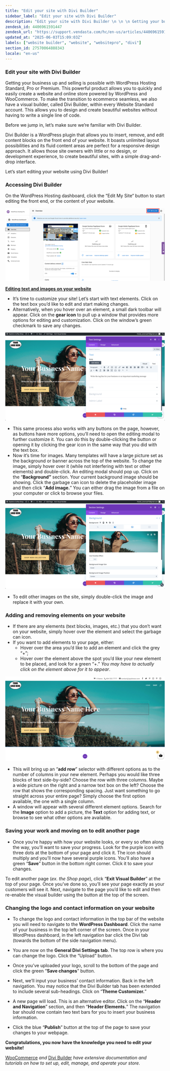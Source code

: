 ```yaml
---
title: "Edit your site with Divi Builder"
sidebar_label: "Edit your site with Divi Builder"
description: "Edit your site with Divi Builder \n \n \n Getting your business up and selling is possible with WordPress Hosting Standard, Pro or Premium. This powerful produc"
zendesk_id: 4406961591447
zendesk_url: "https://support.vendasta.com/hc/en-us/articles/4406961591447-Edit-your-site-with-Divi-Builder"
updated_at: "2025-06-03T15:09:03Z"
labels: ["website builder", "website", "websitepro", "divi"]
section_id: 27570064888343
locale: "en-us"
---
```


### Edit your site with Divi Builder

Getting your business up and selling is possible with WordPress Hosting Standard, Pro or Premium. This powerful product allows you to quickly and easily create a website and online store powered by WordPress and WooCommerce. To make the transition to ecommerce seamless, we also have a visual builder, called Divi Builder, within every Website Standard account. This allows you to design and create beautiful websites without having to write a single line of code. 

Before we jump in, let’s make sure we’re familiar with Divi Builder.

Divi Builder is a WordPress plugin that allows you to insert, remove, and edit content blocks on the front end of your website. It boasts unlimited layout possibilities and its fluid content areas are perfect for a responsive design approach. It allows those site owners with little or no design, or development experience, to create beautiful sites, with a simple drag-and-drop interface.

Let’s start editing your website using Divi Builder! 

### Accessing Divi Builder

On the WordPress Hosting dashboard, click the “Edit My Site“ button to start editing the front end, or the content of your website.  

![](./img/4406961591447-dece6c6c2d.png)

**[Editing text and images on your website](https://www.elegantthemes.com/documentation/divi/visual-builder/)**

*   It’s time to customize your site! Let’s start with text elements. Click on the text box you’d like to edit and start making changes.
*   Alternatively, when you hover over an element, a small dark toolbar will appear. Click on the **gear icon** to pull up a window that provides more options for editing and customization. Click on the window’s green checkmark to save any changes.

![](./img/4406961591447-0b45cb7ffc.png)

*   This same process also works with any buttons on the page, however, as buttons have more options, you’ll need to open the editing modal to further customize it. You can do this by double-clicking the button or opening it by clicking the gear icon in the same way that you did with the text box.
*   Now it’s time for images. Many templates will have a large picture set as the background or banner across the top of the website. To change the image, simply hover over it (while not interfering with text or other elements) and double-click. An editing modal should pop up. Click on the “**Background”** section. Your current background image should be showing. Click the garbage can icon to delete the placeholder image and then click “**Add image.**” You can either drag the image from a file on your computer or click to browse your files. 

![](./img/4406961591447-2fc25b79f0.png)

*   To edit other images on the site, simply double-click the image and replace it with your own. 

### Adding and removing elements on your website

*   If there are any elements (text blocks, images, etc.) that you don’t want on your website, simply hover over the element and select the garbage can icon.
*   If you want to add elements to your page, either:
    *   Hover over the area you’d like to add an element and click the grey “+”;
    *   Hover over the element above the spot you’d like your new element to be placed, and look for a green “+.” _You may have to actually click on the element above for it to appear_. 

![](./img/4406961591447-0d39df5cd3.png)

*   This will bring up an “**add row**” selector with different options as to the number of columns in your new element. Perhaps you would like three blocks of text side-by-side? Choose the row with three columns. Maybe a wide picture on the right and a narrow text box on the left? Choose the row that shows the corresponding spacing. Just want something to go straight across your entire page? Simply choose the first option available, the one with a single column.
*   A window will appear with several different element options. Search for the **Image** option to add a picture, the **Text** option for adding text, or browse to see what other options are available.

### Saving your work and moving on to edit another page

*   Once you’re happy with how your website looks, or every so often along the way, you’ll want to save your progress. Look for the purple icon with three dots at the bottom of your page and click it. The icon should multiply and you’ll now have several purple icons. You’ll also have a green “**Save**” button in the bottom right corner. Click it to save your changes.

To edit another page (_ex. the Shop page_), click “**Exit Visual Builder**” at the top of your page. Once you’ve done so, you’ll see your page exactly as your customers will see it. Next, navigate to the page you’d like to edit and then re-enable the visual builder using the button at the top of the screen. 

### Changing the logo and contact information on your website

*   To change the logo and contact information in the top bar of the website you will need to navigate to the **WordPress Dashboard**. Click the name of your business in the top left corner of the screen. Once in your WordPress dashboard, in the left navigation bar click the Divi tab (towards the bottom of the side navigation menu). 
*   You are now on the **General Divi Settings tab**. The top row is where you can change the logo. Click the “Upload” button.

*   Once you’ve uploaded your logo, scroll to the bottom of the page and click the green “**Save changes**” button.
*   Next, we’ll input your business’ contact information. Back in the left navigation. You may notice that the Divi Builder tab has been extended to include several sub-headings. Click on “**Theme Customizer.**”
*   A new page will load. This is an alternative editor. Click on the “**Header and Navigation**” section, and then “**Header Elements.**” The navigation bar should now contain two text bars for you to insert your business information.
*   Click the blue “**Publish**” button at the top of the page to save your changes to your webpage.

**Congratulations, you now have the knowledge you need to edit your website!**

[WooCommerce](https://docs.woocommerce.com/) _and_ [Divi Builder](https://www.elegantthemes.com/blog/theme-releases/divi-3) _have extensive documentation and tutorials on how to set up, edit, manage, and operate your store._
